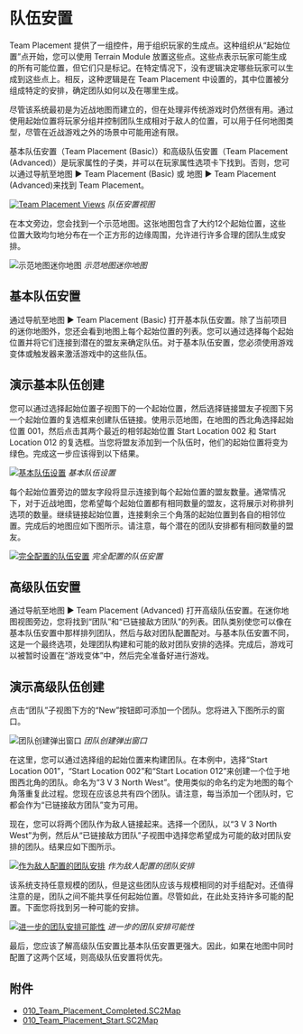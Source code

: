 # 队伍安置

Team Placement 提供了一组控件，用于组织玩家的生成点。这种组织从“起始位置”点开始，您可以使用 Terrain Module 放置这些点。这些点表示玩家可能生成的所有可能位置，但它们只是标记。在特定情况下，没有逻辑决定哪些玩家可以生成到这些点上。相反，这种逻辑是在 Team Placement 中设置的，其中位置被分组成特定的安排，确定团队如何以及在哪里生成。

尽管该系统最初是为近战地图而建立的，但在处理非传统游戏时仍然很有用。通过使用起始位置将玩家分组并控制团队生成相对于敌人的位置，可以用于任何地图类型，尽管在近战游戏之外的场景中可能用途有限。

基本队伍安置（Team Placement (Basic)）和高级队伍安置（Team Placement (Advanced)）是玩家属性的子类，并可以在玩家属性选项卡下找到。否则，您可以通过导航至地图 ▶︎ Team Placement (Basic) 或 地图 ▶︎ Team Placement (Advanced)来找到 Team Placement。

[![Team Placement Views](./resources/010_Team_Placement01.png)](./resources/010_Team_Placement01.png)
*队伍安置视图*

在本文旁边，您会找到一个示范地图。这张地图包含了大约12个起始位置，这些位置大致均匀地分布在一个正方形的边缘周围，允许进行许多合理的团队生成安排。

![示范地图迷你地图](./resources/010_Team_Placement02.png)
*示范地图迷你地图*

## 基本队伍安置

通过导航至地图 ▶︎ Team Placement (Basic) 打开基本队伍安置。除了当前项目的迷你地图外，您还会看到地图上每个起始位置的列表。您可以通过选择每个起始位置并将它们连接到潜在的盟友来确定队伍。对于基本队伍安置，您必须使用游戏变体或触发器来激活游戏中的这些队伍。

## 演示基本队伍创建

您可以通过选择起始位置子视图下的一个起始位置，然后选择链接盟友子视图下另一个起始位置的复选框来创建队伍链接。使用示范地图，在地图的西北角选择起始位置 001，然后点击其两个最近的相邻起始位置 Start Location 002 和 Start Location 012 的复选框。当您将盟友添加到一个队伍时，他们的起始位置将变为绿色。完成这一步应该得到以下结果。

[![基本队伍设置](./resources/010_Team_Placement03.png)](./resources/010_Team_Placement03.png)
*基本队伍设置*

每个起始位置旁边的盟友字段将显示连接到每个起始位置的盟友数量。通常情况下，对于近战地图，您希望每个起始位置都有相同数量的盟友，这将展示对称排列选项的数量。继续链接起始位置，连接剩余三个角落的起始位置到各自的相邻位置。完成后的地图应如下图所示。请注意，每个潜在的团队安排都有相同数量的盟友。

[![完全配置的队伍安置](./resources/010_Team_Placement04.png)](./resources/010_Team_Placement04.png)
*完全配置的队伍安置*

## 高级队伍安置

通过导航至地图 ▶︎ Team Placement (Advanced) 打开高级队伍安置。在迷你地图视图旁边，您将找到“团队”和“已链接敌方团队”的列表。团队类别使您可以像在基本队伍安置中那样排列团队，然后与敌对团队配置配对。与基本队伍安置不同，这是一个最终选项，处理团队构建和可能的敌对团队安排的选择。完成后，游戏可以被暂时设置在“游戏变体”中，然后完全准备好进行游戏。

## 演示高级队伍创建

点击“团队”子视图下方的“New”按钮即可添加一个团队。您将进入下图所示的窗口。

![团队创建弹出窗口](./resources/010_Team_Placement05.png)
*团队创建弹出窗口*

在这里，您可以通过选择组的起始位置来构建团队。在本例中，选择“Start Location 001”，“Start Location 002”和“Start Location 012”来创建一个位于地图西北角的团队。命名为“3 V 3 North West”。使用类似的命名约定为地图的每个角落重复此过程。您现在应该总共有四个团队。请注意，每当添加一个团队时，它都会作为“已链接敌方团队”变为可用。

现在，您可以将两个团队作为敌人链接起来。选择一个团队，以“3 V 3 North West”为例，然后从“已链接敌方团队”子视图中选择您希望成为可能的敌对团队安排的团队。结果应如下图所示。

[![作为敌人配置的团队安排](./resources/010_Team_Placement06.png)](./resources/010_Team_Placement06.png)
*作为敌人配置的团队安排*

该系统支持任意规模的团队，但是这些团队应该与规模相同的对手组配对。还值得注意的是，团队之间不能共享任何起始位置。尽管如此，在此处支持许多可能的配置。下面您将找到另一种可能的安排。

[![进一步的团队安排可能性](./resources/010_Team_Placement07.png)](./resources/010_Team_Placement07.png)
*进一步的团队安排可能性*

最后，您应该了解高级队伍安置比基本队伍安置更强大。因此，如果在地图中同时配置了这两个区域，则高级队伍安置将优先。

## 附件

* [010_Team_Placement_Completed.SC2Map](./maps/010_Team_Placement_Completed.SC2Map)
* [010_Team_Placement_Start.SC2Map](./maps/010_Team_Placement_Start.SC2Map)
